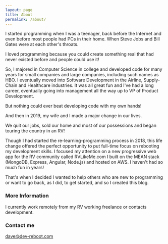 ```yaml
---
layout: page
title: About
permalink: /about/
---
```


I started programming when I was a teenager, back before the Internet and even before most people had PCs in their home. When Steve Jobs and Bill Gates were at each other's throats.  

I loved programming because you could create something real that had never existed before and people could use it!

So, I majored in Computer Science in college and developed code for many years for small companies and large companies, including such names as HBO.  I eventually moved into Software Development in the Airline, Supply-Chain and Healthcare industries.  It was all great fun and I've had a long career, eventually going into management all the way up to VP of Product Development.  

But nothing could ever beat developing code with my own hands!  

And then in 2019, my wife and I made a major change in our lives.  

We quit our jobs, sold our home and most of our possessions and began touring the country in an RV!  

Though I had started the re-learning-programming process in 2018, this life change offered the perfect opportunity to put full-time focus on rebooting my development skills.  I focused my attention on a new progressive web app for the RV community called RVLikeMe.com I built on the MEAN stack (MongoDB, Express, Angular, Node.js) and hosted on AWS.   I haven't had so much fun in years!

That's when I decided I wanted to help others who are new to programming or want to go back, as I did, to get started, and so I created this blog. 

### More Information

I currently work remotely from my RV working freelance or contacts development. 

### Contact me

[dave@dev-reboot.com](mailto:dave@dev-reboot.com)
